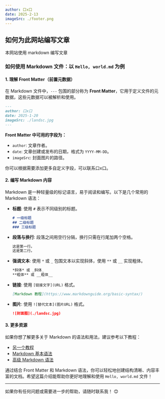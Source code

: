 ```yaml
---
author: 口x口
date: 2025-2-13
imageSrc: ./footer.png
---
```




## 如何为此网站编写文章

本网站使用 markdown 编写文章

### 如何使用 Markdown 文件：以 `Hello, world.md` 为例

#### 1. 理解 Front Matter（前置元数据）

在 Markdown 文件中，`---` 包围的部分称为 **Front Matter**，它用于定义文件的元数据，这些元数据可以被解析和使用。

```markdown
---
author: 口x口
date: 2025-1-20
imageSrc: ./landsc.jpg
---
```

**Front Matter 中可用的字段为：**

- `author`: 文章作者。
- `date`: 文章创建或发布的日期，格式为 `YYYY-MM-DD`。
- `imageSrc`: 封面图片的路径。

你可以根据需要添加更多自定义字段，可以联系口x口。

#### 2. 编写 Markdown 内容

Markdown 是一种轻量级的标记语言，易于阅读和编写。以下是几个常用的 Markdown 语法：

- **标题**: 使用 `#` 表示不同级别的标题。
  ```markdown
  # 一级标题
  ## 二级标题
  ### 三级标题
  ```

- **段落与换行**: 段落之间用空行分隔，换行只需在行尾加两个空格。
  ```markdown
  这是第一行。  
  这是第二行。
  ```

- **强调文本**: 使用 `*` 或 `_` 包围文本以实现斜体，使用 `**` 或 `__` 实现粗体。
  ```markdown
  *斜体* 或 _斜体_
  **粗体** 或 __粗体__
  ```

- **链接**: 使用 `[链接文字](URL)` 格式。
  ```markdown
  [Markdown 教程](https://www.markdownguide.org/basic-syntax/)
  ```

- **图片**: 使用 `![替代文本](图片URL)` 格式。
  ```markdown
  ![封面图](./landsc.jpg)
  ```

#### 3. 更多资源

如果你想了解更多关于 Markdown 的语法和用法，建议参考以下教程：
- [另一个教程](https://markdown.com.cn/)
- [Markdown 基本语法](https://www.markdownguide.org/basic-syntax/)
- [高级 Markdown 语法](https://www.markdownguide.org/extended-syntax/)


通过结合 Front Matter 和 Markdown 语法，你可以轻松地创建结构清晰、内容丰富的文档。希望这篇介绍能帮助你更好地理解和使用 `Hello, world.md` 文件！

---

如果你有任何问题或需要进一步的帮助，请随时联系我！ 😊